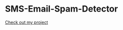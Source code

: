 # SMS-Email-Spam-Detector
[Check out my project](https://jp-karthik-sms-email-spam-detector-app-dzurxy.streamlit.app/)
